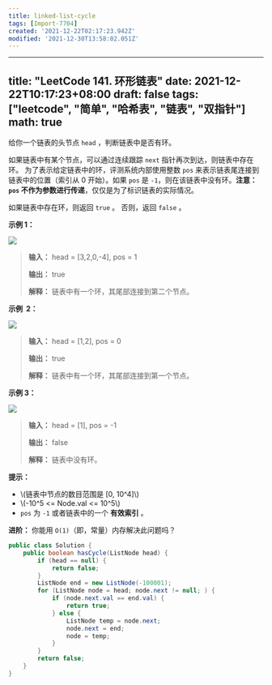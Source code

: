 ```yaml
---
title: linked-list-cycle
tags: [Import-7704]
created: '2021-12-22T02:17:23.942Z'
modified: '2021-12-30T13:58:02.051Z'
---
```


---
title: "LeetCode 141. 环形链表"
date: 2021-12-22T10:17:23+08:00
draft: false
tags: ["leetcode", "简单", "哈希表", "链表", "双指针"]
math: true
---

给你一个链表的头节点 `head` ，判断链表中是否有环。

如果链表中有某个节点，可以通过连续跟踪 `next` 指针再次到达，则链表中存在环。 为了表示给定链表中的环，评测系统内部使用整数 `pos` 来表示链表尾连接到链表中的位置（索引从 0 开始）。如果 `pos` 是 `-1`，则在该链表中没有环。**注意：`pos` 不作为参数进行传递**，仅仅是为了标识链表的实际情况。

如果链表中存在环，则返回 `true` 。 否则，返回 `false` 。

<!--more-->

**示例 1：**

![](https://tategotoazarasi.github.io/images/circularlinkedlist.png)

> **输入：** head = [3,2,0,-4], pos = 1
> 
> **输出：** true
> 
> **解释：** 链表中有一个环，其尾部连接到第二个节点。

**示例  2：**

![](https://tategotoazarasi.github.io/images/circularlinkedlist_test2.png)

> **输入：** head = [1,2], pos = 0
> 
> **输出：** true
> 
> **解释：** 链表中有一个环，其尾部连接到第一个节点。

**示例 3：**

![](https://tategotoazarasi.github.io/images/circularlinkedlist_test3.png)

> **输入：** head = [1], pos = -1
> 
> **输出：** false
> 
> **解释：** 链表中没有环。

**提示：**

- \\(链表中节点的数目范围是 [0, 10^4]\\)
- \\(-10^5 <= Node.val <= 10^5\\)
- `pos` 为 `-1` 或者链表中的一个 **有效索引** 。

**进阶：** 你能用 `O(1)`（即，常量）内存解决此问题吗？

```java
public class Solution {
    public boolean hasCycle(ListNode head) {
        if (head == null) {
            return false;
        }
        ListNode end = new ListNode(-100001);
        for (ListNode node = head; node.next != null; ) {
            if (node.next.val == end.val) {
                return true;
            } else {
                ListNode temp = node.next;
                node.next = end;
                node = temp;
            }
        }
        return false;
    }
}
```
